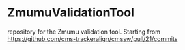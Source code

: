 # ZmumuValidationTool
repository for the Zmumu validation tool. Starting from https://github.com/cms-trackeralign/cmssw/pull/21/commits
